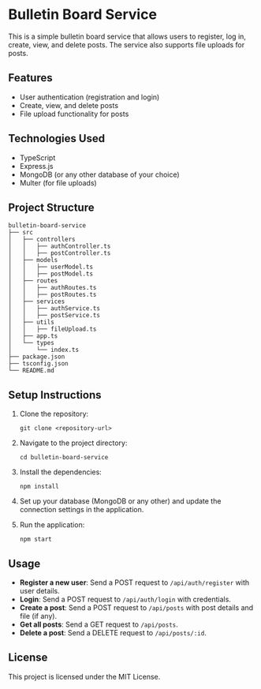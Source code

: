 # Bulletin Board Service

This is a simple bulletin board service that allows users to register, log in, create, view, and delete posts. The service also supports file uploads for posts.

## Features

- User authentication (registration and login)
- Create, view, and delete posts
- File upload functionality for posts

## Technologies Used

- TypeScript
- Express.js
- MongoDB (or any other database of your choice)
- Multer (for file uploads)

## Project Structure

```
bulletin-board-service
├── src
│   ├── controllers
│   │   ├── authController.ts
│   │   ├── postController.ts
│   ├── models
│   │   ├── userModel.ts
│   │   ├── postModel.ts
│   ├── routes
│   │   ├── authRoutes.ts
│   │   ├── postRoutes.ts
│   ├── services
│   │   ├── authService.ts
│   │   ├── postService.ts
│   ├── utils
│   │   ├── fileUpload.ts
│   ├── app.ts
│   └── types
│       └── index.ts
├── package.json
├── tsconfig.json
└── README.md
```

## Setup Instructions

1. Clone the repository:
   ```
   git clone <repository-url>
   ```

2. Navigate to the project directory:
   ```
   cd bulletin-board-service
   ```

3. Install the dependencies:
   ```
   npm install
   ```

4. Set up your database (MongoDB or any other) and update the connection settings in the application.

5. Run the application:
   ```
   npm start
   ```

## Usage

- **Register a new user**: Send a POST request to `/api/auth/register` with user details.
- **Login**: Send a POST request to `/api/auth/login` with credentials.
- **Create a post**: Send a POST request to `/api/posts` with post details and file (if any).
- **Get all posts**: Send a GET request to `/api/posts`.
- **Delete a post**: Send a DELETE request to `/api/posts/:id`.

## License

This project is licensed under the MIT License.